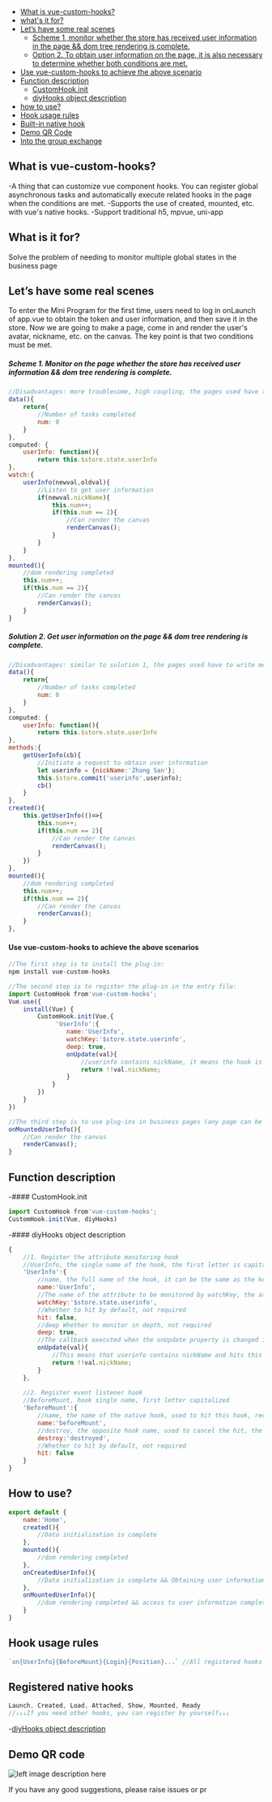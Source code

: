 
- [What is vue-custom-hooks? ](#head1)
- [ what's it for? ](#head2)
- [Let’s have some real scenes](#head3)
    - [Scheme 1, monitor whether the store has received user information in the page && dom tree rendering is complete. ](#head4)
    - [Option 2. To obtain user information on the page, it is also necessary to determine whether both conditions are met. ](#head5)
- [Use vue-custom-hooks to achieve the above scenario](#head6)
- [Function description](#head7)
    - [CustomHook.init](#head8)
    - [diyHooks object description](#head9)
- [ how to use? ](#head10)
- [Hook usage rules](#head11)
- [Built-in native hook](#head12)
- [Demo QR Code](#head13)
- [Into the group exchange](#head14)

## <span id="head1"> What is vue-custom-hooks? </span>
-A thing that can customize vue component hooks. You can register global asynchronous tasks and automatically execute related hooks in the page when the conditions are met.
-Supports the use of created, mounted, etc. with vue's native hooks.
-Support traditional h5, mpvue, uni-app

## <span id="head2"> What is it for? </span>

Solve the problem of needing to monitor multiple global states in the business page

## <span id="head3"> Let’s have some real scenes</span>
To enter the Mini Program for the first time, users need to log in onLaunch of app.vue to obtain the token and user information, and then save it in the store. Now we are going to make a page, come in and render the user's avatar, nickname, etc. on the canvas. The key point is that two conditions must be met.

##### <span id="head4">Scheme 1. Monitor on the page whether the store has received user information && dom tree rendering is complete. </span>
```javascript
//Disadvantages: more troublesome, high coupling, the pages used have to monitor the changes of userinfo and the rendering of the dom tree, there are many repetitive codes, which is not conducive to maintenance
data(){
    return{
        //Number of tasks completed
        num: 0
    }
},
computed: {
    userInfo: function(){
        return this.$store.state.userInfo
},
watch:{
    userInfo(newval,oldval){
        //Listen to get user information
        if(newval.nickName){
            this.num++;
            if(this.num == 2){
                //Can render the canvas
                renderCanvas();
            }
        }
    }
},
mounted(){
    //dom rendering completed
    this.num++;
    if(this.num == 2){
        //Can render the canvas
        renderCanvas();
    }
}
```

##### <span id="head5"> Solution 2. Get user information on the page && dom tree rendering is complete. </span>
```javascript
//Disadvantages: similar to solution 1, the pages used have to write methods for obtaining user information and monitor the rendering of the dom tree
data(){
    return{
        //Number of tasks completed
        num: 0
    }
},
computed: {
    userInfo: function(){
        return this.$store.state.userInfo
},
methods:{
    getUserInfo(cb){
        //Initiate a request to obtain user information
        let userinfo = {nickName:'Zhang San'};
        this.$store.commit('userinfo',userinfo);
        cb()
    }
},
created(){
    this.getUserInfo(()=>{
        this.num++;
        if(this.num == 2){
            //Can render the canvas
            renderCanvas();
        }
    })
},
mounted(){
    //dom rendering completed
    this.num++;
    if(this.num == 2){
        //Can render the canvas
        renderCanvas();
    }
},
```

#### <span id="head6"> Use vue-custom-hooks to achieve the above scenarios</span>
```javascript
//The first step is to install the plug-in:
npm install vue-custom-hooks

//The second step is to register the plug-in in the entry file:
import CustomHook from'vue-custom-hooks';
Vue.use({
    install(Vue) {
        CustomHook.init(Vue,{
             'UserInfo':{
                name:'UserInfo',
                watchKey:'$store.state.userinfo',
                deep: true,
                onUpdate(val){
                    //userinfo contains nickName, it means the hook is hit
                    return !!val.nickName;
                }
            }
        })
    }
})

//The third step is to use plug-ins in business pages (any page can be used, with low coupling and less repetitive code):
onMountedUserInfo(){
    //Can render the canvas
    renderCanvas();
}

```

## <span id="head7"> Function description</span>
-#### <span id="head8"> CustomHook.init</span>
````javascript
import CustomHook from'vue-custom-hooks';
CustomHook.init(Vue, diyHooks)
````

-#### <span id="head9"> diyHooks object description</span>
````javascript
{
    //1. Register the attribute monitoring hook
    //UserInfo, the single name of the hook, the first letter is capitalized
    'UserInfo':{
        //name, the full name of the hook, it can be the same as the key above if the monitoring attribute is required, it is required
        name:'UserInfo',
        //The name of the attribute to be monitored by watchKey, the attribute monitoring hook mode is required
        watchKey:'$store.state.userinfo',
        //Whether to hit by default, not required
        hit: false,
        //deep Whether to monitor in depth, not required
        deep: true,
        //The callback executed when the onUpdate property is changed is used to determine whether to hit this hook. It is not required. The default value is equivalent to returning!! val
        onUpdate(val){
            //This means that userinfo contains nickName and hits this hook. Note that you cannot return asynchronously
            return !!val.nickName;
        }
    },
    
    //2. Register event listener hook
    //BeforeMount, hook single name, first letter capitalized
    'BeforeMount':{
        //name, the name of the native hook, used to hit this hook, required
        name:'beforeMount',
        //destroy, the opposite hook name, used to cancel the hit, the event listener hook is required
        destroy:'destroyed',
        //Whether to hit by default, not required
        hit: false
    }
}
````

## <span id="head10"> How to use? </span>
````javascript
export default {
    name:'Home',
    created(){
        //Data initialization is complete
    },
    mounted(){
        //dom rendering completed
    },
    onCreatedUserInfo(){
        //Data initialization is complete && Obtaining user information is complete
    },
    onMountedUserInfo(){
        //dom rendering completed && access to user information completed
    }
}
````

## <span id="head11"> Hook usage rules</span>
````javascript
`on{UserInfo}{BeforeMount}{Login}{Position}...` //All registered hooks can be matched at will, the arrangement order does not affect the execution of the hooks, they are all in && relationship
````

## <span id="head12"> Registered native hooks</span>
````javascript
Launch, Created, Load, Attached, Show, Mounted, Ready
//↓↓↓If you need other hooks, you can register by yourself↓↓↓
````
-[diyHooks object description](#head9)

## <span id="head13"> Demo QR code</span>
![left image description here](https://pubser-res.zhenai.com/other/temp/202103/20/16460141027094.png?imageMogr2/thumbnail/200x200)
    
If you have any good suggestions, please raise issues or pr